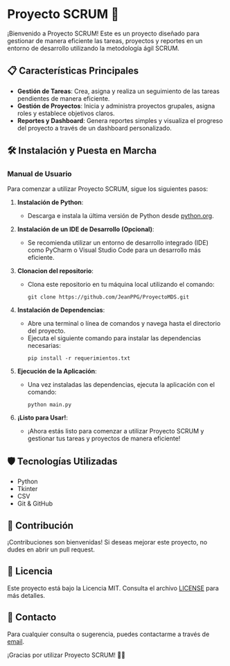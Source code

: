 # Proyecto SCRUM 🚀

¡Bienvenido a Proyecto SCRUM! Este es un proyecto diseñado para gestionar de manera eficiente las tareas, proyectos y reportes en un entorno de desarrollo utilizando la metodología ágil SCRUM.

## 📋 Características Principales
- **Gestión de Tareas**: Crea, asigna y realiza un seguimiento de las tareas pendientes de manera eficiente.
- **Gestión de Proyectos**: Inicia y administra proyectos grupales, asigna roles y establece objetivos claros.
- **Reportes y Dashboard**: Genera reportes simples y visualiza el progreso del proyecto a través de un dashboard personalizado.

## 🛠️ Instalación y Puesta en Marcha
### Manual de Usuario
Para comenzar a utilizar Proyecto SCRUM, sigue los siguientes pasos:

1. **Instalación de Python**:
   - Descarga e instala la última versión de Python desde [python.org](https://www.python.org/downloads/).

2. **Instalación de un IDE de Desarrollo (Opcional)**:
   - Se recomienda utilizar un entorno de desarrollo integrado (IDE) como PyCharm o Visual Studio Code para un desarrollo más eficiente.

3. **Clonacion del repositorio**:
   - Clona este repositorio en tu máquina local utilizando el comando:
     ```
     git clone https://github.com/JeanPPG/ProyectoMDS.git
     ```

4. **Instalación de Dependencias**:
   - Abre una terminal o línea de comandos y navega hasta el directorio del proyecto.
   - Ejecuta el siguiente comando para instalar las dependencias necesarias:
     ```
     pip install -r requerimientos.txt
     ```

5. **Ejecución de la Aplicación**:
   - Una vez instaladas las dependencias, ejecuta la aplicación con el comando:
     ```
     python main.py
     ```

6. **¡Listo para Usar!**:
   - ¡Ahora estás listo para comenzar a utilizar Proyecto SCRUM y gestionar tus tareas y proyectos de manera eficiente!

## 🛡️ Tecnologías Utilizadas
- Python
- Tkinter
- CSV
- Git & GitHub

## 💬 Contribución
¡Contribuciones son bienvenidas! Si deseas mejorar este proyecto, no dudes en abrir un pull request.

## 📝 Licencia
Este proyecto está bajo la Licencia MIT. Consulta el archivo [LICENSE](LICENSE) para más detalles.

## 📧 Contacto
Para cualquier consulta o sugerencia, puedes contactarme a través de [email](mailto:tu_email@example.com).

¡Gracias por utilizar Proyecto SCRUM! 🚀🔥
